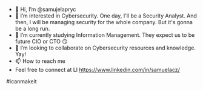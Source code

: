 - 👋 Hi, I’m @samujelapryc
- 👀 I’m interested in Cybersecurity. One day, I'll be a Security Analyst. And then, I will be managing security for the whole company. But it's gonna be a long run.
- 🌱 I’m currently studying Information Management. They expect us to be future CIO or CTO 😏
- 💞️ I’m looking to collaborate on Cybersecurity resources and knowledge. Yay!
- 📫 How to reach me
- Feel free to connect at LI https://www.linkedin.com/in/samuelacz/

#icanmakeit

<!---
samujelapryc/samujelapryc is a ✨ special ✨ repository because its `README.md` (this file) appears on your GitHub profile.
You can click the Preview link to take a look at your changes.
--->
